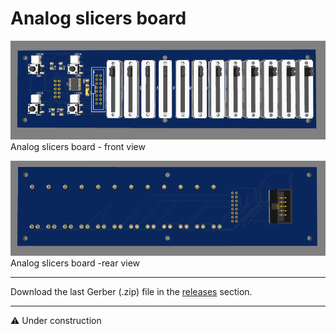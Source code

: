 # Analog slicers board

![alt text](https://github.com/Openpipes-org/Analog_slicers_PCB/blob/main/images/slider_board-front.png)
<br>
Analog slicers board - front view

![alt text](https://github.com/Openpipes-org/Analog_slicers_PCB/blob/main/images/slider_board-rear.png)
<br>
Analog slicers board -rear view

<hr>
Download the last Gerber (.zip) file in the <a href="#">releases</a> section.
<hr>

⚠️ Under construction
